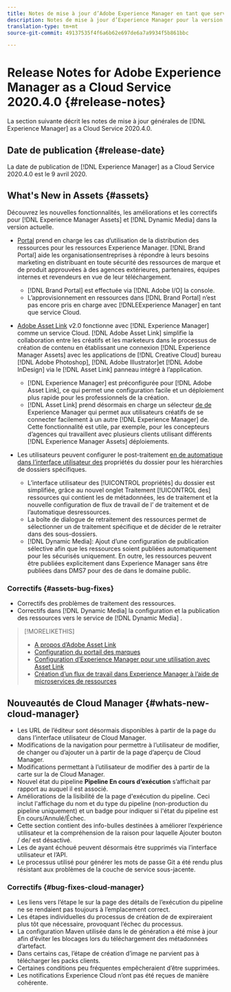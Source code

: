 ```yaml
---
title: Notes de mise à jour d’Adobe Experience Manager en tant que service Cloud pour la version 2020.4.0
description: Notes de mise à jour d’Experience Manager pour la version 2020.4.0
translation-type: tm+mt
source-git-commit: 49137535f4f6a6b62e697de6a7a9934f5b861bbc

---
```



# Release Notes for Adobe Experience Manager as a Cloud Service 2020.4.0 {#release-notes}

La section suivante décrit les notes de mise à jour générales de [!DNL Experience Manager] as a Cloud Service 2020.4.0.

## Date de publication {#release-date}

La date de publication de [!DNL Experience Manager] as a Cloud Service 2020.4.0 est le 9 avril 2020.

## What&#39;s New in Assets {#assets}

Découvrez les nouvelles fonctionnalités, les améliorations et les correctifs pour [!DNL Experience Manager Assets] et [!DNL Dynamic Media] dans la version actuelle.

* [Portal](https://docs.adobe.com/content/help/en/experience-manager-brand-portal/using/home.html) prend en charge les cas d’utilisation de la distribution des ressources pour les ressources Experience Manager. [!DNL Brand Portal] aide les organisationsentreprises à répondre à leurs besoins marketing en distribuant en toute sécurité des ressources de marque et de produit approuvées à des agences extérieures, partenaires, équipes internes et revendeurs en vue de leur téléchargement.
   * [!DNL Brand Portal] est effectuée via [!DNL Adobe I/O] la console.
   * L’approvisionnement en ressources dans [!DNL Brand Portal] n’est pas encore pris en charge avec [!DNLEExperience Manager] en tant que service Cloud.

* [Adobe Asset Link](https://helpx.adobe.com/fr/enterprise/using/adobe-asset-link.html) v2.0 fonctionne avec [!DNL Experience Manager] comme un service Cloud. [!DNL Adobe Asset Link] simplifie la collaboration entre les créatifs et les marketeurs dans le processus de création de contenu en établissant une connexion [!DNL Experience Manager Assets] avec les applications de [!DNL Creative Cloud] bureau [!DNL Adobe Photoshop], [!DNL Adobe Illustrator]et [!DNL Adobe InDesign] via le [!DNL Asset Link] panneau intégré à l’application.
   * [!DNL Experience Manager] est préconfigurée pour [!DNL Adobe Asset Link], ce qui permet une configuration [](https://helpx.adobe.com/enterprise/using/configure-aem-assets-for-asset-link.html) facile et un déploiement plus rapide pour les professionnels de la création.
   * [!DNL Asset Link] prend désormais en charge un sélecteur [de  de](https://helpx.adobe.com/fr/enterprise/using/manage-assets-using-adobe-asset-link.html#UseAdobeAssetLink) Experience Manager qui permet aux utilisateurs créatifs de se connecter facilement à un autre [!DNL Experience Manager] de. Cette fonctionnalité est utile, par exemple, pour les concepteurs d’agences qui travaillent avec plusieurs clients utilisant différents [!DNL Experience Manager Assets] déploiements.

* Les utilisateurs peuvent configurer le post-traitement [en  de automatique dans l’interface utilisateur des](/help/assets/asset-microservices-configure-and-use.md#post-processing-workflows) propriétés  du dossier pour les hiérarchies de dossiers spécifiques.
   * L’interface utilisateur des [!UICONTROL propriétés] du dossier est simplifiée, grâce au nouvel onglet Traitement [!UICONTROL des] ressources qui contient les  de métadonnées, les  de traitement et la nouvelle configuration de flux de travail de l’ de traitement et de l’automatique desressources.
   * La boîte de dialogue de retraitement des ressources permet de sélectionner un de traitement spécifique et de décider de le retraiter dans des sous-dossiers.
   * [!DNL Dynamic Media]: Ajout d’une configuration de publication sélective afin que les ressources soient publiées automatiquement pour les  sécurisés uniquement. En outre, les ressources peuvent être publiées explicitement dans Experience Manager sans être publiées dans DMS7 pour des  de dans le domaine public.

### Correctifs {#assets-bug-fixes}

* Correctifs des problèmes de traitement des ressources.
* Correctifs dans [!DNL Dynamic Media] la configuration et la publication des ressources vers le service de  [!DNL Dynamic Media] .

>[!MORELIKETHIS]
>
>* [A propos d’Adobe Asset Link](https://www.adobe.com/creativecloud/business/enterprise/adobe-asset-link.html)
>* [Configuration du portail des marques](https://docs.adobe.com/content/help/en/experience-manager-brand-portal/using/publish/configure-aem-assets-with-brand-portal.html)
>* [Configuration d’Experience Manager pour une utilisation avec Asset Link](https://helpx.adobe.com/enterprise/using/configure-aem-assets-for-asset-link.html)
>* [Création d’un flux de travail dans Experience Manager à l’aide de microservices de ressources](https://docs.adobe.com/content/help/en/experience-manager-cloud-service/assets/manage/asset-microservices-configure-and-use.html#post-processing-workflows)


## Nouveautés de Cloud Manager {#whats-new-cloud-manager}

* Les URL de l’éditeur sont désormais disponibles à partir de la page  du  dans l’interface utilisateur de Cloud Manager.
* Modifications de la navigation pour permettre à l’utilisateur de modifier, de changer ou d’ajouter un  à partir de la page d’aperçu de Cloud Manager.
* Modifications permettant à l’utilisateur de modifier des  à partir de la carte  sur la  de Cloud Manager.
* Nouvel état du pipeline **Pipeline En cours d’exécution** s’affichait par rapport au  auquel il est associé.
* Améliorations de la lisibilité de la page d&#39;exécution du pipeline. Ceci inclut l&#39;affichage du nom et du type du pipeline (non-production du pipeline uniquement) et un badge pour indiquer si l&#39;état du pipeline est En cours/Annulé/Échec.
* Cette section contient des info-bulles destinées à améliorer l’expérience utilisateur et la compréhension de la raison pour laquelle Ajouter bouton / de/ est désactivé.
* Les  de ayant échoué peuvent désormais être supprimés via l’interface utilisateur et l’API.
* Le processus utilisé pour générer les mots de passe Git a été rendu plus résistant aux problèmes de la couche de service sous-jacente.

### Correctifs {#bug-fixes-cloud-manager}

* Les liens vers l’étape  le  sur la page des détails de l’exécution du pipeline ne se rendaient pas toujours à l’emplacement correct.
* Les étapes individuelles du processus de création de  de  expireraient plus tôt que nécessaire, provoquant l’échec du processus.
* La configuration Maven utilisée dans le de génération a été mise à jour afin d’éviter les blocages lors du téléchargement des métadonnées d’artefact.
* Dans certains cas, l’étape de création d’image ne parvient pas à télécharger les packs clients.
* Certaines conditions peu fréquentes empêcheraient   d’être supprimées.
* Les notifications Experience Cloud n’ont pas été reçues de manière cohérente.

